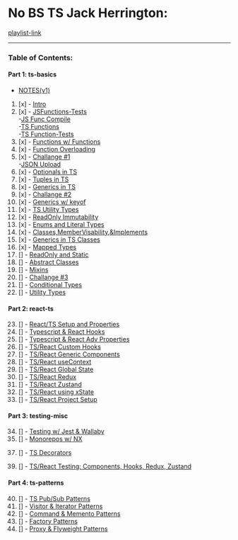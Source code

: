 # No BS TS Jack Herrington:
[playlist-link](https://www.youtube.com/playlist?list=PLNqp92_EXZBJYFrpEzdO2EapvU0GOJ09n)        
***      
### Table of Contents:
#### Part 1: ts-basics
* [NOTES(v1)](./notes/intro.md)       
1. [x] - [Intro](ts-basics/basics.ts)     
2. [x] - [JSFunctions-Tests](./ts-basics/jsfunctest.js)     
        -[JS Func Compile](./ts-basics/functions.js)        
        -[TS Functions](./ts-basics/functions.ts)        
        -[TS Function-Tests](./ts-basics/functionsTest.ts)        
3. [x] - [Functions w/ Functions](./ts-basics/funcs-and-funcs.ts)     
4. [x] - [Function Overloading](./ts-basics/parseCoordinate.ts)     
5. [x] - [Challange #1](./ts-basics/challange1.ts)     
        -[JSON Upload](./ts-basics/houses.json)        
6. [x] - [Optionals in TS](./ts-basics/optional.ts)     
7. [x] - [Tuples in TS](./ts-basics/tuple.ts)     
8. [x] - [Generics in TS](./ts-basics/generics.ts)     
9. [x] - [Challange #2]()     
10. [x] - [Generics w/ keyof](./ts-basics/generics-with-keyof.ts)     
11. [x] - [TS Utility Types](./ts-basics/utility-types1.ts)     
12. [x] - [ReadOnly Immutability](./ts-basics/readonly.ts)     
13. [x] - [Enums and Literal Types](./ts-basics/enums.ts)     
14. [x] - [Classes,MemberVisability,&Implements](./ts-basics/database.ts)     
15. [x] - [Generics in TS Classes](./ts-basics/database.ts)     
16. [x] - [Mapped Types](./ts-basics/mapped.ts)     
17. [] - [ReadOnly and Static]()     
18. [] - [Abstract Classes]()     
19. [] - [Mixins]()     
20. [] - [Challange #3]()     
21. [] - [Conditional Types]()     
22. [] - [Utility Types]()     
#### Part 2: react-ts
23. [] - [React/TS Setup and Properties]()     
24. [] - [Typescript & React Hooks]()     
25. [] - [Typescript & React Adv Properties]()     
26. [] - [TS/React Custom Hooks]()     
27. [] - [TS/React Generic Components]()     
28. [] - [TS/React useContext]()     
29. [] - [TS/React Global State]()     
30. [] - [TS/React Redux]()     
31. [] - [TS/React Zustand]()     
32. [] - [TS/React using xState]()     
33. [] - [TS/React Project Setup]()     
#### Part 3: testing-misc
34. [] - [Testing w/ Jest & Wallaby]()     
35. [] - [Monorepos w/ NX]()     
<!-- 36. [] - [Q/A]()      -->
37. [] - [TS Decorators]()     
<!-- 38. [] - [Why TS?]()      -->
39. [] - [TS/React Testing: Components, Hooks, Redux, Zustand]()     
#### Part 4: ts-patterns
40. [] - [TS Pub/Sub Patterns]()     
41. [] - [Visitor & Iterator Patterns]()     
42. [] - [Command & Memento Patterns]()     
43. [] - [Factory Patterns]()     
44. [] - [Proxy & Flyweight Patterns]()     
